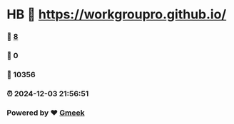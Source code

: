 # HB  :link: https://workgroupro.github.io/ 
### :page_facing_up: [8](https://workgroupro.github.io//tag.html) 
### :speech_balloon: 0 
### :hibiscus: 10356 
### :alarm_clock: 2024-12-03 21:56:51 
### Powered by :heart: [Gmeek](https://github.com/Meekdai/Gmeek)

